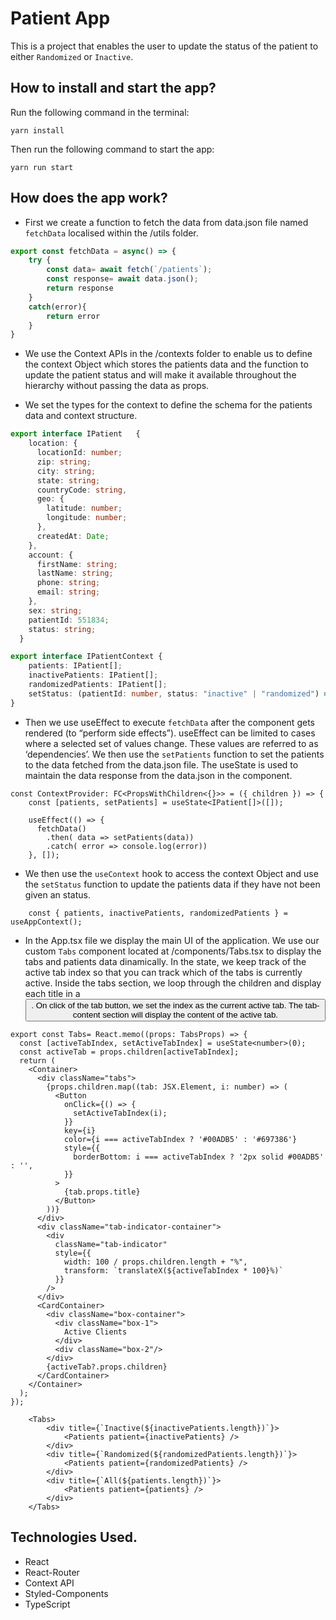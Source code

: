 # Patient App
This is a project that enables the user to update the status of the patient to either `Randomized` or `Inactive`. 

## How to install and start the app?
Run the following command in the terminal:

```
yarn install
```

Then run the following command to start the app:

```
yarn run start
```


## How does the app work?
- First we create a function to fetch the data from data.json file named `fetchData` localised within the /utils folder. 
```ts
export const fetchData = async() => {
    try {
        const data= await fetch(`/patients`);
        const response= await data.json();
        return response
    }
    catch(error){
        return error
    }
}
```
- We use the Context APIs in the /contexts folder to enable us to define the context Object which stores the patients data and the function to update the patient status and will make it available throughout the hierarchy without passing the data as props.

- We set the types for the context to define the schema for the patients data and context structure.
```ts
export interface IPatient   {
    location: {
      locationId: number;
      zip: string;
      city: string;
      state: string;
      countryCode: string,
      geo: {
        latitude: number;
        longitude: number;
      },
      createdAt: Date;
    },
    account: {
      firstName: string;
      lastName: string;
      phone: string;
      email: string;
    },
    sex: string;
    patientId: 551834;
    status: string;
  }

export interface IPatientContext {
    patients: IPatient[];
    inactivePatients: IPatient[];
    randomizedPatients: IPatient[];
    setStatus: (patientId: number, status: "inactive" | "randomized") => void;
}
```

- Then we use useEffect to execute `fetchData` after the component gets rendered (to “perform side effects”). useEffect can be limited to cases where a selected set of values change. These values are referred to as ‘dependencies’. We then use the `setPatients` function to set the patients to the data fetched from the data.json file. The useState is used to maintain the data response from the data.json in the component.
```tsx
const ContextProvider: FC<PropsWithChildren<{}>> = ({ children }) => {
    const [patients, setPatients] = useState<IPatient[]>([]);

    useEffect(() => {
      fetchData()
        .then( data => setPatients(data))
        .catch( error => console.log(error))
    }, []);

```

- We then use the `useContext` hook to access the context Object and use the `setStatus` function to update the patients data if they have not been given an status.
```tsx
    const { patients, inactivePatients, randomizedPatients } = useAppContext();
```

- In the App.tsx file we display the main UI of the application. We use our custom `Tabs` component located at /components/Tabs.tsx to display the tabs and patients data dinamically. In the state, we keep track of the active tab index so that you can track which of the tabs is currently active. Inside the tabs section, we loop through the children and display each title in a <button />. On click of the tab button, we set the index as the current active tab. The tab-content section will display the content of the active tab.

```tsx
export const Tabs= React.memo((props: TabsProps) => {
  const [activeTabIndex, setActiveTabIndex] = useState<number>(0);
  const activeTab = props.children[activeTabIndex];
  return (
    <Container>
      <div className="tabs">
        {props.children.map((tab: JSX.Element, i: number) => (
          <Button
            onClick={() => {
              setActiveTabIndex(i);
            }}
            key={i}
            color={i === activeTabIndex ? '#00ADB5' : '#697386'}
            style={{
              borderBottom: i === activeTabIndex ? '2px solid #00ADB5' : '',
            }}
          >
            {tab.props.title}
          </Button>
        ))}
      </div>
      <div className="tab-indicator-container">
        <div
          className="tab-indicator"
          style={{
            width: 100 / props.children.length + "%",
            transform: `translateX(${activeTabIndex * 100}%)`
          }}
        />
      </div>
      <CardContainer>
        <div className="box-container">
          <div className="box-1">
            Active Clients 
          </div>
          <div className="box-2"/> 
        </div>
        {activeTab?.props.children}
      </CardContainer>
    </Container>
  );
});
```
```tsx
    <Tabs>
        <div title={`Inactive(${inactivePatients.length})`}>
            <Patients patient={inactivePatients} />
        </div>
        <div title={`Randomized(${randomizedPatients.length})`}>
            <Patients patient={randomizedPatients} />
        </div>
        <div title={`All(${patients.length})`}>
            <Patients patient={patients} />
        </div>
    </Tabs>
```

## Technologies Used.
- React
- React-Router
- Context API
- Styled-Components
- TypeScript